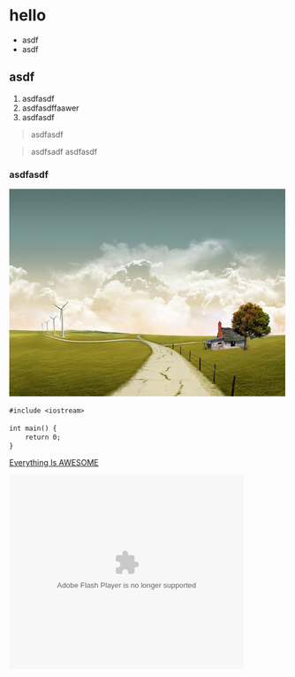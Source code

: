 # hello
* asdf
* asdf

## asdf
1. asdfasdf
2. asdfasdffaawer
3. asdfasdf
> asdfasdf

> asdfsadf
> asdfasdf


### asdfasdf
![pic](https://raw.githubusercontent.com/davidpypysp/cpp-works/master/view.jpg)


```
#include <iostream>

int main() {
    return 0;
}

```

[Everything Is AWESOME](https://www.youtube.com/watch?v=_0l15gcmXrc "Everything Is AWESOME")

<object width="425" height="350">
  <param name="movie" value="http://www.youtube.com/user/wwwLoveWatercom?v=BTRN1YETpyg" />
  <param name="wmode" value="transparent" />
  <embed src="http://www.youtube.com/user/wwwLoveWatercom?v=BTRN1YETpyg"
         type="application/x-shockwave-flash"
         wmode="transparent" width="425" height="350" />
</object>